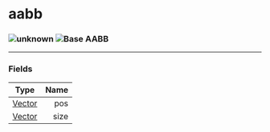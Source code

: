 # aabb

### ![unknown](../../home/aabb/.gitbook/assets/unknown.png) ![Base](../../home/aabb/.gitbook/assets/base.png) AABB

***

### Fields

| Type                                   | Name |
| -------------------------------------- | ---: |
| [Vector](../../home/aabb/home/Vector/) |  pos |
| [Vector](../../home/aabb/home/Vector/) | size |
